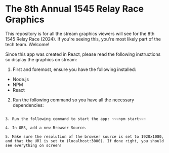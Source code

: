 # The 8th Annual 1545 Relay Race Graphics

This repository is for all the stream graphics viewers will see for the 8th 1545 Relay Race (2024). If you're seeing this, you're most likely part of the tech team. Welcome!

Since this app was created in React, please read the following instructions so display the graphics on stream:

1. First and foremost, ensure you have the following installed:
- Node.js
- NPM
- React

2. Run the following command so you have all the necessary dependencies:

~~~npm install~~~

3. Run the following command to start the app: ~~~npm start~~~

4. In OBS, add a new Browser Source.

5. Make sure the resolution of the browser source is set to 1920x1080, and that the URl is set to (localhost:3000). If done right, you should see everything on screen!
